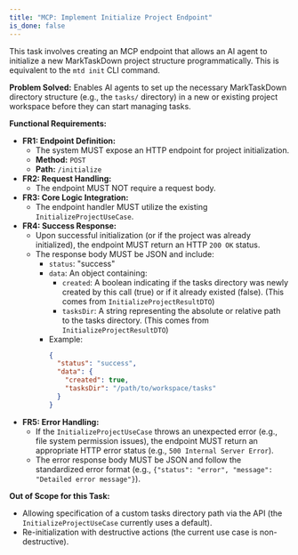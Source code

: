 ```yaml
---
title: "MCP: Implement Initialize Project Endpoint"
is_done: false
---
```


This task involves creating an MCP endpoint that allows an AI agent to initialize a new MarkTaskDown project structure programmatically. This is equivalent to the `mtd init` CLI command.

**Problem Solved:**
Enables AI agents to set up the necessary MarkTaskDown directory structure (e.g., the `tasks/` directory) in a new or existing project workspace before they can start managing tasks.

**Functional Requirements:**

- **FR1: Endpoint Definition:**
  - The system MUST expose an HTTP endpoint for project initialization.
  - **Method:** `POST`
  - **Path:** `/initialize`
- **FR2: Request Handling:**
  - The endpoint MUST NOT require a request body.
- **FR3: Core Logic Integration:**
  - The endpoint handler MUST utilize the existing `InitializeProjectUseCase`.
- **FR4: Success Response:**
  - Upon successful initialization (or if the project was already initialized), the endpoint MUST return an HTTP `200 OK` status.
  - The response body MUST be JSON and include:
    - `status`: "success"
    - `data`: An object containing:
      - `created`: A boolean indicating if the tasks directory was newly created by this call (true) or if it already existed (false). (This comes from `InitializeProjectResultDTO`)
      - `tasksDir`: A string representing the absolute or relative path to the tasks directory. (This comes from `InitializeProjectResultDTO`)
    - Example:
      ```json
      {
        "status": "success",
        "data": {
          "created": true,
          "tasksDir": "/path/to/workspace/tasks"
        }
      }
      ```
- **FR5: Error Handling:**
  - If the `InitializeProjectUseCase` throws an unexpected error (e.g., file system permission issues), the endpoint MUST return an appropriate HTTP error status (e.g., `500 Internal Server Error`).
  - The error response body MUST be JSON and follow the standardized error format (e.g., `{"status": "error", "message": "Detailed error message"}`).

**Out of Scope for this Task:**

- Allowing specification of a custom tasks directory path via the API (the `InitializeProjectUseCase` currently uses a default).
- Re-initialization with destructive actions (the current use case is non-destructive).
